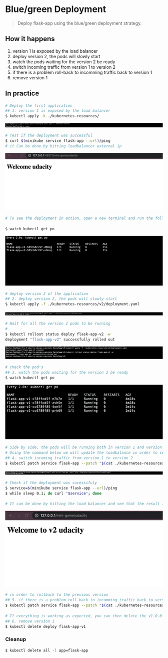 Blue/green Deployment
=================================================

> Deploy flask-app using the blue/green deployment strategy.

## How it happens

1. version 1 is exposed by the load balancer
1. deploy version 2, the pods will slowly start
1. watch the pods waiting for the version 2 be ready
1. switch incoming traffic from version 1 to version 2
1. if there is a problem roll-back to incomming traffic back to version 1
1. remove version 1


## In practice

```bash
# Deploy the first application
## 1. version 1 is exposed by the load balancer
$ kubectl apply -k ./kubernetes-resources/
```
![img-1](./images-blue-green/1.png)
```bash
# Test if the deployment was successful
$ curl $(minikube service flask-app --url)/ping
# it Can be done by hitting loadbalancer external ip
```
![img-1](./images-blue-green/2.png)
```bash
# To see the deployment in action, open a new terminal and run the following

$ watch kubectl get po
```
![img-1](./images-blue-green/3.png)
```bash
# deploy version 2 of the application
## 2. deploy version 2, the pods will slowly start
$ kubectl apply -f ./kubernetes-resources/v2/deployment.yaml
```
![img-1](./images-blue-green/4.png)
```bash
# Wait for all the version 2 pods to be running
#
$ kubectl rollout status deploy flask-app-v2 -w
deployment "flask-app-v2" successfully rolled out
```
![img-1](./images-blue-green/5.png)
```bash
# check the pod's
## 3. watch the pods waiting for the version 2 be ready
$ watch kubectl get po
```
![img-1](./images-blue-green/6.png)
```bash
# Side by side, the pods will be running both in version 1 and version 2, but the traffic is going to version 1
# Using the command below we will update the loadbalance in order to send traffic to all pods with label version=v2.0.0
## 4. switch incoming traffic from version 1 to version 2
$ kubectl patch service flask-app --patch "$(cat ./kubernetes-resources/v2/service-patch.yaml)"
```
![img-1](./images-blue-green/7.png)
```bash
# Check if the deployment was sucessifuly
$ service=$(minikube service flask-app --url)/ping
$ while sleep 0.1; do curl "$service"; done

# It can be done by hitting the load balancer and see that the result is compliant with the v2 version
```
![img-1](./images-blue-green/8.png)
```bash
# in order to rollback to the previous version
## 5. if there is a problem roll-back to incomming traffic back to version 1
$ kubectl patch service flask-app --patch "$(cat ./kubernetes-resources/v2/service-patch-rollback.yaml)"

# If everything is working as expected, you can then delete the v1.0.0
## 6. remove version 1
$ kubectl delete deploy flask-app-v1
```

### Cleanup

```bash
$ kubectl delete all -l app=flask-app
```
